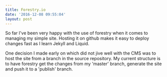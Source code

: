 ```yaml
---
title: Forestry.io
date: '2016-12-08 09:55:04'
layout: post
---
```

So far I've been very happy with the use of forestry when it comes to managing my simple site. Hosting it on github makes it easy to deploy changes fast as I learn Jekyll and Liquid.

One decision I made early on which did not jive well with the CMS was to host the site from a branch in the source repository. My current structure is to have forestry get the changes from my 'master' branch, generate the site and push it to a 'publish' branch.